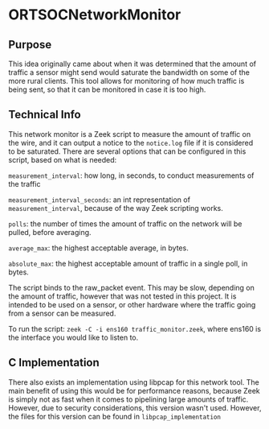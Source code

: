 # ORTSOCNetworkMonitor

## Purpose

This idea originally came about when it was determined that the amount of traffic a sensor might send would saturate the bandwidth on some of the more rural clients. This tool allows for monitoring of how much traffic is being sent, so that it can be monitored in case it is too high.

## Technical Info

This network monitor is a Zeek script to measure the amount of traffic on the wire, and it can output a notice to the `notice.log` file if it is considered to be saturated. There are several options that can be configured in this script, based on what is needed:

`measurement_interval`: how long, in seconds, to conduct measurements of the traffic

`measurement_interval_seconds`: an int representation of `measurement_interval`, because of the way Zeek scripting works.

`polls`: the number of times the amount of traffic on the network will be pulled, before averaging.

`average_max`: the highest acceptable average, in bytes.

`absolute_max`: the highest acceptable amount of traffic in a single poll, in bytes.


The script binds to the raw_packet event. This may be slow, depending on the amount of traffic, however that was not tested in this project. It is intended to be used on a sensor, or other hardware where the traffic going from a sensor can be measured. 

To run the script: `zeek -C -i ens160 traffic_monitor.zeek`, where ens160 is the interface you would like to listen to.

## C Implementation

There also exists an implementation using libpcap for this network tool. The main benefit of using this would be for performance reasons, because Zeek is simply not as fast when it comes to pipelining large amounts of traffic. However, due to security considerations, this version wasn't used. However, the files for this version can be found in `libpcap_implementation`
